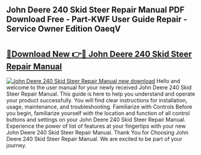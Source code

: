 ## John Deere 240 Skid Steer Repair Manual PDF Download Free - Part-KWF User Guide Repair - Service Owner Edition OaeqV

# <h2><a href="http://bc94537.oget.top/?id=John+Deere+240+Skid+Steer+Repair+Manual">🔗Download New 👉🔴 John Deere 240 Skid Steer Repair Manual</a></h2>

[![John Deere 240 Skid Steer Repair Manual new download](https://i.imgur.com/5g1atiW.png)](http://bc94537.oget.top/?id=John+Deere+240+Skid+Steer+Repair+Manual)
Hello and welcome to the user manual for your newly received John Deere 240 Skid Steer Repair Manual. This guide is here to help you understand and operate your product successfully. You will find clear instructions for installation, usage, maintenance, and troubleshooting. Familiarize with Controls Before you begin, familiarize yourself with the location and function of all control buttons and settings on your John Deere 240 Skid Steer Repair Manual. Experience the power of list of features at your fingertips with your new John Deere 240 Skid Steer Repair Manual. Thank You for Choosing John Deere 240 Skid Steer Repair Manual. We are excited to be part of your journey.
